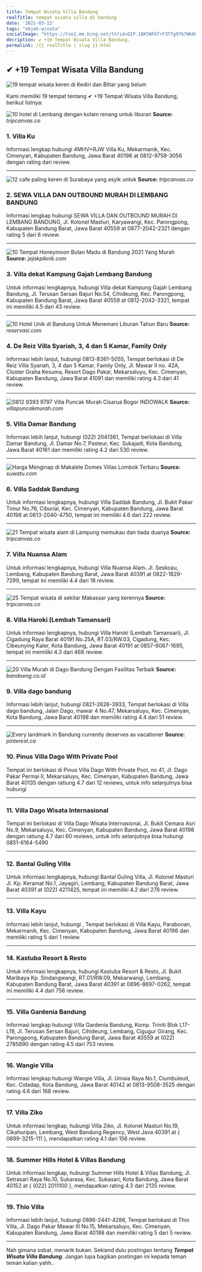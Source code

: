 ```yaml
---
title: Tempat Wisata Villa Bandung
realTitle: tempat wisata villa di bandung
date: '2021-03-13'
tags: "objek-wisata"
socialImage: "https://tse1.mm.bing.net/th?id=OIP.1QK5NFbTrF3TTg97b7Wk0QHaD4&amp;pid=15.1"
decription: ✔ +19 Tempat Wisata Villa Bandung.
permalink: /{{ realTitle | slug }}.html
---
```


## ✔ +19 Tempat Wisata Villa Bandung

![19 tempat wisata keren di Kediri dan Blitar yang belum ](https://indonesia.tripcanvas.co/id/wp-content/uploads/sites/2/2017/01/blitar-kediri-feature.jpg)



Kami memiliki 19 tempat tentang ✔ +19 Tempat Wisata Villa Bandung, berikut listnya:



![10 hotel di Lembang dengan kolam renang untuk liburan ](https://tse2.mm.bing.net/th?id=OIP.JDy0no3GaK3x6ks0gfpxhAHaD4&amp;pid=15.1)
**Source:** _tripcanvas.co_


### 1. Villa Ku



Informasi lengkap hubungi 4MHV+RJW Villa Ku, Mekarmanik, Kec. Cimenyan, Kabupaten Bandung, Jawa Barat 40196 at 0812-9758-3056 dengan rating  dari  review.

---


![12 cafe paling keren di Surabaya yang asyik untuk ](https://tse3.mm.bing.net/th?id=OIP.EX6Bpn6zTDCynaoBl0Lz7AHaD4&amp;pid=15.1)
**Source:** _tripcanvas.co_


### 2. SEWA VILLA DAN OUTBOUND MURAH DI LEMBANG BANDUNG



Informasi lengkap hubungi SEWA VILLA DAN OUTBOUND MURAH DI LEMBANG BANDUNG, Jl. Kolonel Masturi, Karyawangi, Kec. Parongpong, Kabupaten Bandung Barat, Jawa Barat 40559 at 0877-2042-2321 dengan rating 5 dari 6 review.

---


![10 Tempat Honeymoon Bulan Madu di Bandung 2021 Yang Murah ](https://tse4.mm.bing.net/th?id=OIP.IyJIH_qcxpBUMMOq9X_NvQHaEd&amp;pid=15.1)
**Source:** _jejakpiknik.com_


### 3. Villa dekat Kampung Gajah Lembang Bandung



Untuk informasi lengkapnya, hubungi Villa dekat Kampung Gajah Lembang Bandung, Jl. Terusan Sersan Bajuri No.54, Cihideung, Kec. Parongpong, Kabupaten Bandung Barat, Jawa Barat 40559 at 0812-2042-3321, tempat ini memiliki 4.5 dari 43 review.

---


![10 Hotel Unik di Bandung Untuk Menemani Liburan Tahun Baru ](https://tse2.mm.bing.net/th?id=OIP.EGYeALNP_ySWGae4A00o8AHaE8&amp;pid=15.1)
**Source:** _reservasi.com_


### 4. De Reiz Villa Syariah, 3, 4 dan 5 Kamar, Family Only



Informasi lebih lanjut, hubungi 0813-8361-5055, Tempat berlokasi di De Reiz Villa Syariah, 3, 4 dan 5 Kamar, Family Only, Jl. Mawar II no. 42A, Cluster Graha Kesuma, Resort Dago Pakar, Mekarsaluyu, Kec. Cimenyan, Kabupaten Bandung, Jawa Barat 41091 dan memiliki rating 4.3 dari 41 review.

---


![0812 9393 9797  Villa Puncak Murah Cisarua Bogor  INDOWALK](https://tse4.mm.bing.net/th?id=OIP.-EZTy6ThARigQWW8tKM-jAHaED&amp;pid=15.1)
**Source:** _villapuncakmurah.com_


### 5. Villa Damar Bandung



Informasi lebih lanjut, hubungi (022) 2041361, Tempat berlokasi di Villa Damar Bandung, Jl. Damar No.7, Pasteur, Kec. Sukajadi, Kota Bandung, Jawa Barat 40161 dan memiliki rating 4.2 dari 530 review.

---


![Harga Menginap di Makalele Domes Villas Lombok Terbaru ](https://tse3.mm.bing.net/th?id=OIP.4QITxW2UR2Bni1vfdzSmhgHaHa&amp;pid=15.1)
**Source:** _suwatu.com_


### 6. Villa Saddak Bandung



Untuk informasi lengkapnya, hubungi Villa Saddak Bandung, Jl. Bukit Pakar Timur No.76, Ciburial, Kec. Cimenyan, Kabupaten Bandung, Jawa Barat 40198 at 0813-2040-4750, tempat ini memiliki 4.6 dari 222 review.

---


![21 Tempat wisata alam di Lampung memukau dan tiada duanya](https://tse3.mm.bing.net/th?id=OIP.fC6QfSjmi_q673X-D0agtQHaD4&amp;pid=15.1)
**Source:** _tripcanvas.co_


### 7. Villa Nuansa Alam



Untuk informasi lengkapnya, hubungi Villa Nuansa Alam، Jl. Seskoau, Lembang, Kabupaten Bandung Barat, Jawa Barat 40391 at 0822-1829-7299, tempat ini memiliki 4.4 dari 18 review.

---


![25 Tempat wisata di sekitar Makassar yang kerennya ](https://tse2.mm.bing.net/th?id=OIP.gNzsU-T4JYtWdGxI8_fPwwHaD4&amp;pid=15.1)
**Source:** _tripcanvas.co_


### 8. Villa Haroki (Lembah Tamansari)



Untuk informasi lengkapnya, hubungi Villa Haroki (Lembah Tamansari), Jl. Cigadung Raya Barat 40191 No.25A, RT.03/RW.03, Cigadung, Kec. Cibeunying Kaler, Kota Bandung, Jawa Barat 40191 at 0857-6067-1695, tempat ini memiliki 4.3 dari 468 review.

---


![20 Villa Murah di Dago Bandung Dengan Fasilitas Terbaik ](https://tse2.mm.bing.net/th?id=OIP.TpzWLW0eVHC4ubTxthi6VwHaEc&amp;pid=15.1)
**Source:** _bandoeng.co.id_


### 9. Villa dago bandung



Informasi lebih lanjut, hubungi 0821-2626-3933, Tempat berlokasi di Villa dago bandung, Jalan Dago, mawar 4 No.47, Mekarsaluyu, Kec. Cimenyan, Kota Bandung, Jawa Barat 40198 dan memiliki rating 4.4 dari 51 review.

---


![Every landmark in Bandung currently deserves as vacationer ](https://tse1.mm.bing.net/th?id=OIP.mdfCNs0vBCqnLRq2IpxxbwHaH2&amp;pid=15.1)
**Source:** _pinterest.ca_


### 10. Pinus Villa Dago With Private Pool



Tempat ini berlokasi di Pinus Villa Dago With Private Pool, no 41, Jl. Dago Pakar Permai II, Mekarsaluyu, Kec. Cimenyan, Kabupaten Bandung, Jawa Barat 40135 dengan ratiung 4.7 dari 12 reviews, untuk info selanjutnya bisa hubungi 

---


### 11. Villa Dago Wisata Internasional



Tempat ini berlokasi di Villa Dago Wisata Internasional, Jl. Bukit Cemara Asri No.9, Mekarsaluyu, Kec. Cimenyan, Kabupaten Bandung, Jawa Barat 40198 dengan ratiung 4.7 dari 60 reviews, untuk info selanjutnya bisa hubungi 0851-6164-5490

---


### 12. Bantal Guling Villa



Untuk informasi lengkapnya, hubungi Bantal Guling Villa, Jl. Kolonel Masturi Jl. Kp. Keramat No.1, Jayagiri, Lembang, Kabupaten Bandung Barat, Jawa Barat 40391 at (022) 4211425, tempat ini memiliki 4.2 dari 278 review.

---


### 13. Villa Kayu



Informasi lebih lanjut, hubungi , Tempat berlokasi di Villa Kayu, Parabonan, Mekarmanik, Kec. Cimenyan, Kabupaten Bandung, Jawa Barat 40196 dan memiliki rating 5 dari 1 review.

---


### 14. Kastuba Resort &amp; Resto



Untuk informasi lengkapnya, hubungi Kastuba Resort &amp; Resto, Jl. Bukit Maribaya Kp. Sindangwangi, RT.01/RW.09, Mekarwangi, Lembang, Kabupaten Bandung Barat, Jawa Barat 40391 at 0896-8697-0262, tempat ini memiliki 4.4 dari 756 review.

---


### 15. Villa Gardenia Bandung



Informasi lengkap hubungi Villa Gardenia Bandung, Komp. Triniti Blok L17-L19, Jl. Terusan Sersan Bajuri, Cihideung, Lembang, Cigugur Girang, Kec. Parongpong, Kabupaten Bandung Barat, Jawa Barat 40559 at (022) 2785890 dengan rating 4.5 dari 753 review.

---


### 16. Wangie Villa



Informasi lengkap hubungi Wangie Villa, Jl. Umaia Raya No.1, Ciumbuleuit, Kec. Cidadap, Kota Bandung, Jawa Barat 40142 at 0813-9508-3525 dengan rating 4.6 dari 168 review.

---


### 17. Villa Ziko



Untuk informasi lengkap, hubungi Villa Ziko, Jl. Kolonel Masturi No.19, Cikahuripan, Lembang, West Bandung Regency, West Java 40391 at { 0899-3215-111 }, mendapatkan rating 4.1 dari 156 review.

---


### 18. Summer Hills Hotel &amp; Villas Bandung



Untuk informasi lengkap, hubungi Summer Hills Hotel &amp; Villas Bandung, Jl. Setrasari Raya No.10, Sukarasa, Kec. Sukasari, Kota Bandung, Jawa Barat 40152 at { (022) 2011100 }, mendapatkan rating 4.3 dari 2135 review.

---


### 19. Thio Villa



Informasi lebih lanjut, hubungi 0896-2441-4286, Tempat berlokasi di Thio Villa, Jl. Dago Pakar Mawar III No.15, Mekarsaluyu, Kec. Cimenyan, Kabupaten Bandung, Jawa Barat 40198 dan memiliki rating 5 dari 5 review.

---









Nah gimana sobat, menarik bukan. Sekiand dulu postingan tentang ***Tempat Wisata Villa Bandung***. Jangan lupa bagikan postingan ini kepada teman teman kalian yahh..
